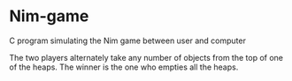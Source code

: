 # Nim-game
C program simulating the Nim game between user and computer

The two players alternately take any number of objects from the top of one of the heaps.
The winner is the one who empties all the heaps.

